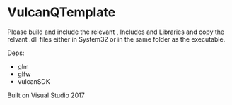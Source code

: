 # VulcanQTemplate

Please build and include the relevant ,
Includes and Libraries and copy the relvant .dll files either in System32 or in the same folder as the executable.

Deps: 
- glm
- glfw
- vulcanSDK

Built on Visual Studio 2017
